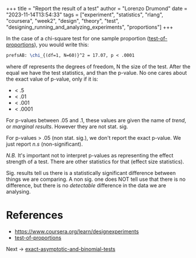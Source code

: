 +++
title = "Report the result of a test"
author = "Lorenzo Drumond"
date = "2023-11-14T13:54:33"
tags = ["experiment",  "statistics",  "rlang",  "coursera",  "week2",  "design",  "theory",  "test",  "designing_running_and_analyzing_experiments",  "proportions"]
+++


In the case of a chi-square test for one sample proportion ([test-of-proportions](/wiki/test-of-proportions/)), you would write this:

```latex
prefsAB: \chi_{(df=1, N=60)}^2 = 17.07, p < .0001
```

where df represents the degrees of freedom, N the size of the test. After the equal we have the test statistics, and than the p-value. No one cares about the exact value of p-value, only if it is:

- < .5
- < .01
- < .001
- < .0001

For p-values between .05 and .1, these values are given the name of _trend_, or _marginal results_. However they are not stat. sig.

For p-values > .05 (non stat. sig.), we don't report the exact p-value. We just report _n.s_ (non-significant).

*N.B.* It's important not to interpret p-values as representing the effect strength of a test. There are other statistics for that (effect size statistics).

Sig. results tell us there is a statistically significant difference between things we are comparing. A non sig. one does NOT tell use that there is no difference, but there is no _detectable_ difference in the data we are analysing.

# References
- https://www.coursera.org/learn/designexperiments
- [test-of-proportions](/wiki/test-of-proportions/)

Next -> [exact-asymptotic-and-binomial-tests](/wiki/exact-asymptotic-and-binomial-tests/)
